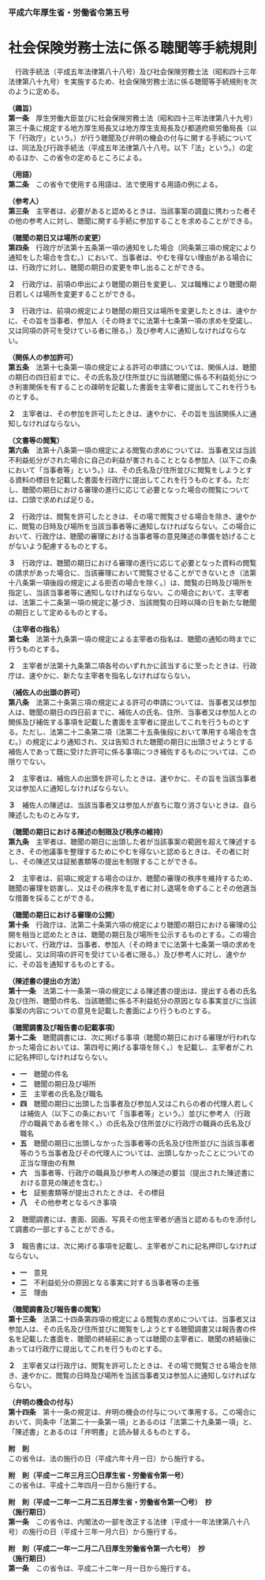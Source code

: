 ### 平成六年厚生省・労働省令第五号  
# 社会保険労務士法に係る聴聞等手続規則  
　行政手続法（平成五年法律第八十八号）及び社会保険労務士法（昭和四十三年法律第八十九号）を実施するため、社会保険労務士法に係る聴聞等手続規則を次のように定める。  
  
**（趣旨）**  
**第一条**　厚生労働大臣並びに社会保険労務士法（昭和四十三年法律第八十九号）第三十条に規定する地方厚生局長又は地方厚生支局長及び都道府県労働局長（以下「行政庁」という。）が行う聴聞及び弁明の機会の付与に関する手続については、同法及び行政手続法（平成五年法律第八十八号。以下「法」という。）の定めるほか、この省令の定めるところによる。  
  
**（用語）**  
**第二条**　この省令で使用する用語は、法で使用する用語の例による。  
  
**（参考人）**  
**第三条**　主宰者は、必要があると認めるときは、当該事案の調査に携わった者その他の参考人に対し、聴聞に関する手続に参加することを求めることができる。  
  
**（聴聞の期日又は場所の変更）**  
**第四条**　行政庁が法第十五条第一項の通知をした場合（同条第三項の規定により通知をした場合を含む。）において、当事者は、やむを得ない理由がある場合には、行政庁に対し、聴聞の期日の変更を申し出ることができる。  
  
**２**　行政庁は、前項の申出により聴聞の期日を変更し、又は職権により聴聞の期日若しくは場所を変更することができる。  
  
**３**　行政庁は、前項の規定により聴聞の期日又は場所を変更したときは、速やかに、その旨を当事者、参加人（その時までに法第十七条第一項の求めを受諾し、又は同項の許可を受けている者に限る。）及び参考人に通知しなければならない。  
  
**（関係人の参加許可）**  
**第五条**　法第十七条第一項の規定による許可の申請については、関係人は、聴聞の期日の四日前までに、その氏名及び住所並びに当該聴聞に係る不利益処分につき利害関係を有することの疎明を記載した書面を主宰者に提出してこれを行うものとする。  
  
**２**　主宰者は、その参加を許可したときは、速やかに、その旨を当該関係人に通知しなければならない。  
  
**（文書等の閲覧）**  
**第六条**　法第十八条第一項の規定による閲覧の求めについては、当事者又は当該不利益処分がされた場合に自己の利益が害されることとなる参加人（以下この条において「当事者等」という。）は、その氏名及び住所並びに閲覧をしようとする資料の標目を記載した書面を行政庁に提出してこれを行うものとする。ただし、聴聞の期日における審理の進行に応じて必要となった場合の閲覧については、口頭で求めれば足りる。  
  
**２**　行政庁は、閲覧を許可したときは、その場で閲覧させる場合を除き、速やかに、閲覧の日時及び場所を当該当事者等に通知しなければならない。この場合において、行政庁は、聴聞の審理における当事者等の意見陳述の準備を妨げることがないよう配慮するものとする。  
  
**３**　行政庁は、聴聞の期日における審理の進行に応じて必要となった資料の閲覧の請求があった場合に、当該審理において閲覧させることができないとき（法第十八条第一項後段の規定による拒否の場合を除く。）は、閲覧の日時及び場所を指定し、当該当事者等に通知しなければならない。この場合において、主宰者は、法第二十二条第一項の規定に基づき、当該閲覧の日時以降の日を新たな聴聞の期日として定めるものとする。  
  
**（主宰者の指名）**  
**第七条**　法第十九条第一項の規定による主宰者の指名は、聴聞の通知の時までに行うものとする。  
  
**２**　主宰者が法第十九条第二項各号のいずれかに該当するに至ったときは、行政庁は、速やかに、新たな主宰者を指名しなければならない。  
  
**（補佐人の出頭の許可）**  
**第八条**　法第二十条第三項の規定による許可の申請については、当事者又は参加人は、聴聞の期日の四日前までに、補佐人の氏名、住所、当事者又は参加人との関係及び補佐する事項を記載した書面を主宰者に提出してこれを行うものとする。ただし、法第二十二条第二項（法第二十五条後段において準用する場合を含む。）の規定により通知され、又は告知された聴聞の期日に出頭させようとする補佐人であって既に受けた許可に係る事項につき補佐するものについては、この限りでない。  
  
**２**　主宰者は、補佐人の出頭を許可したときは、速やかに、その旨を当該当事者又は参加人に通知しなければならない。  
  
**３**　補佐人の陳述は、当該当事者又は参加人が直ちに取り消さないときは、自ら陳述したものとみなす。  
  
**（聴聞の期日における陳述の制限及び秩序の維持）**  
**第九条**　主宰者は、聴聞の期日に出頭した者が当該事案の範囲を超えて陳述するとき、その他議事を整理するためにやむを得ないと認めるときは、その者に対し、その陳述又は証拠書類等の提出を制限することができる。  
  
**２**　主宰者は、前項に規定する場合のほか、聴聞の審理の秩序を維持するため、聴聞の審理を妨害し、又はその秩序を乱す者に対し退場を命ずることその他適当な措置を採ることができる。  
  
**（聴聞の期日における審理の公開）**  
**第十条**　行政庁は、法第二十条第六項の規定により聴聞の期日における審理の公開を相当と認めたときは、聴聞の期日及び場所を公示するものとする。この場合において、行政庁は、当事者、参加人（その時までに法第十七条第一項の求めを受諾し、又は同項の許可を受けている者に限る。）及び参考人に対し、速やかに、その旨を通知するものとする。  
  
**（陳述書の提出の方法）**  
**第十一条**　法第二十一条第一項の規定による陳述書の提出は、提出する者の氏名及び住所、聴聞の件名、当該聴聞に係る不利益処分の原因となる事実並びに当該事案の内容についての意見を記載した書面により行うものとする。  
  
**（聴聞調書及び報告書の記載事項）**  
**第十二条**　聴聞調書には、次に掲げる事項（聴聞の期日における審理が行われなかった場合においては、第四号に掲げる事項を除く。）を記載し、主宰者がこれに記名押印しなければならない。  
* **一**　聴聞の件名  
* **二**　聴聞の期日及び場所  
* **三**　主宰者の氏名及び職名  
* **四**　聴聞の期日に出頭した当事者及び参加人又はこれらの者の代理人若しくは補佐人（以下この条において「当事者等」という。）並びに参考人（行政庁の職員である者を除く。）の氏名及び住所並びに行政庁の職員の氏名及び職名  
* **五**　聴聞の期日に出頭しなかった当事者等の氏名及び住所並びに当該当事者等のうち当事者及びその代理人については、出頭しなかったことについての正当な理由の有無  
* **六**　当事者等、行政庁の職員及び参考人の陳述の要旨（提出された陳述書における意見の陳述を含む。）  
* **七**　証拠書類等が提出されたときは、その標目  
* **八**　その他参考となるべき事項  
  
**２**　聴聞調書には、書面、図画、写真その他主宰者が適当と認めるものを添付して調書の一部とすることができる。  
  
**３**　報告書には、次に掲げる事項を記載し、主宰者がこれに記名押印しなければならない。  
* **一**　意見  
* **二**　不利益処分の原因となる事実に対する当事者等の主張  
* **三**　理由  
  
**（聴聞調書及び報告書の閲覧）**  
**第十三条**　法第二十四条第四項の規定による閲覧の求めについては、当事者又は参加人は、その氏名及び住所並びに閲覧をしようとする聴聞調書又は報告書の件名を記載した書面を、聴聞の終結前にあっては聴聞の主宰者に、聴聞の終結後にあっては行政庁に提出してこれを行うものとする。  
  
**２**　主宰者又は行政庁は、閲覧を許可したときは、その場で閲覧させる場合を除き、速やかに、閲覧の日時及び場所を当該当事者又は参加人に通知しなければならない。  
  
**（弁明の機会の付与）**  
**第十四条**　第十一条の規定は、弁明の機会の付与について準用する。この場合において、同条中「法第二十一条第一項」とあるのは「法第二十九条第一項」と、「陳述書」とあるのは「弁明書」と読み替えるものとする。  
  
**附　則**  
この省令は、法の施行の日（平成六年十月一日）から施行する。  
  
**附　則（平成一二年三月三〇日厚生省・労働省令第一号）**  
この省令は、平成十二年四月一日から施行する。  
  
**附　則（平成一二年一二月二五日厚生省・労働省令第一〇号）　抄**  
**（施行期日）**  
**第一条**　この省令は、内閣法の一部を改正する法律（平成十一年法律第八十八号）の施行の日（平成十三年一月六日）から施行する。  
  
**附　則（平成二一年一二月二八日厚生労働省令第一六七号）　抄**  
**（施行期日）**  
**第一条**　この省令は、平成二十二年一月一日から施行する。  
  
